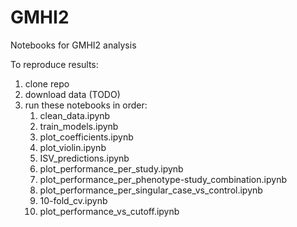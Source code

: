 # GMHI2

Notebooks for GMHI2 analysis

To reproduce results:

1. clone repo
2. download data (TODO)
3. run these notebooks in order: 
    1. clean_data.ipynb
    2. train_models.ipynb
    3. plot_coefficients.ipynb
    4. plot_violin.ipynb
    5. ISV_predictions.ipynb
    6. plot_performance_per_study.ipynb
    7. plot_performance_per_phenotype-study_combination.ipynb
    8. plot_performance_per_singular_case_vs_control.ipynb
    9. 10-fold_cv.ipynb
    9. plot_performance_vs_cutoff.ipynb
    
